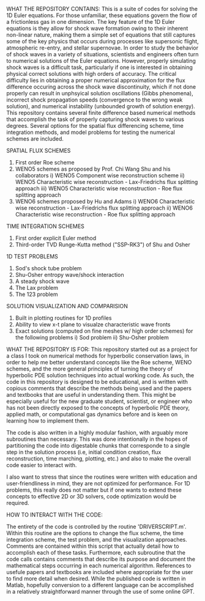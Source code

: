 WHAT THE REPOSITORY CONTAINS:
This is a suite of codes for solving the 1D Euler equations. For those unfamiliar, these equations govern the flow of a frictionless gas in one dimension. 
The key feature of the 1D Euler equations is they allow for shock wave formation owing to their inherent non-linear nature, making them a simple set of equations that
still captures some of the key physics that occurs during processes like supersonic flight, atmospheric re-entry, and stellar supernovae.
In order to study the behavior of shock waves in a variety of situations, scientists and engineers often turn to numerical solutions of the Euler equations.
However, properly simulating shock waves is a difficult task, particularly if one is interested in obtaining physical correct solutions with high orders of accuracy.
The critical difficulty lies in obtaining a proper numerical approximation for the flux difference occuring across the shock wave discontinuity, which if not done properly
can result in unphsyical solution oscillations (Gibbs phenomena), incorrect shock propagation speeds (convergence to the wrong weak solution), and numerical instability (unbounded growth of solution energy).
This repository contains several finite difference based numerical methods that accomplish the task of properly capturing shock waves to various degrees.
Several options for the spatial flux differencing scheme, time integration methods, and model problems for testing the numerical schemes are included.

SPATIAL FLUX SCHEMES
1) First order Roe scheme
2) WENO5 schemes as proposed by Prof. Chi Wang Shu and his collaborators
  i)   WENO5 Component wise reconstruction scheme
  ii)  WENO5 Characteristic wise reconstruction - Lax-Friedrichs flux splitting approach
  iii) WENO5 Characteristic wise reconstruction - Roe flux splitting approach
3) WENO6 schemes proposed by Hu and Adams
  i)   WENO6 Characteristic wise reconstruction - Lax-Friedrichs flux splitting approach
  ii)  WENO6 Characteristic wise reconstruction - Roe flux splitting approach

TIME INTEGRATION SCHEMES
1) First order explicit Euler method
2) Third-order TVD Runge-Kutta method ("SSP-RK3") of Shu and Osher

1D TEST PROBLEMS
1) Sod's shock tube problem
2) Shu-Osher entropy wave/shock interaction
3) A steady shock wave
4) The Lax problem
5) The 123 problem

SOLUTION VISUALIZATION AND COMPARISION
1) Built in plotting routines for 1D profiles
2) Ability to view x-t plane to visualze characteristic wave fronts
3) Exact solutions (computed on fine meshes w/ high order schemes) for the following problems
   i)  Sod problem
   ii) Shu-Osher problem


WHAT THE REPOSITORY IS FOR:
This repository started out as a project for a class I took on numerical methods for hyperbolic conservation laws, in order to help me better understand concepts
like the Roe scheme, WENO schemes, and the more general principles of turning the theory of hyperbolic PDE solution techniques into actual working code.
As such, the code in this repository is designed to be educational, and is written with copious comments that describe the methods being used and the papers and textbooks 
that are useful in understanding them. This might be especially useful for the new graduate student, scientist, or engineer who has not been directly exposed to the concepts
of hyperbolic PDE theory, applied math, or computational gas dynamics before and is keen on learning how to implement them.

The code is also written in a highly modular fashion, with arguably more subroutines than necessary. This was done intentionally in the hopes of partitioning the code into digestable
chunks that corresponde to a single step in the solution process (i.e, initial condition creation, flux reconstruction, time marching, plotting, etc.) and also to make the overall code 
easier to interact with.

I also want to stress that since the routines were written with education and user-friendliness in mind, they are not optimized for performance. For 1D problems, this really does not matter
but if one wants to extend these concepts to effective 2D or 3D solvers, code optimization would be required.  




HOW TO INTERACT WITH THE CODE:

The entirety of the code is controlled by the routine 'DRIVERSCRIPT.m'.
Within this routine are the options to change the flux scheme, the time integration scheme, the test problem, and the visualization approaches.
Comments are contained within this script that actually detail how to accomplish each of these tasks.
Furthermore, each subroutine that the code calls contains comments that describe its purpose and document the mathematical steps occurring in
each numerical algorithm. References to usefule papers and textbooks are included where appropriate for the user to find more detail when desired.
While the published code is written in Matlab, hopefully conversion to a different language can be accomplished in a relatively straightforward manner
through the use of some online GPT.

   
